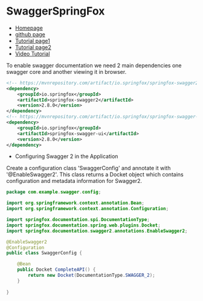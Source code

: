 # SwaggerSpringFox

* [Homepage](http://springfox.github.io/springfox/)
* [github page](https://github.com/springfox/springfox)
* [Tutorial page1](https://www.baeldung.com/swagger-2-documentation-for-spring-rest-api)
* [Tutorial page2](https://dzone.com/articles/spring-boot-2-restful-api-documentation-with-swagg)
* [Video Tutorial](https://www.youtube.com/watch?v=HHyjWc0ASl8)


To enable swagger documentation we need 2 main dependencies one swagger core and another viewing it in browser.

```xml
<!-- https://mvnrepository.com/artifact/io.springfox/springfox-swagger2 -->
<dependency>
    <groupId>io.springfox</groupId>
    <artifactId>springfox-swagger2</artifactId>
    <version>2.8.0</version>
</dependency>
<!-- https://mvnrepository.com/artifact/io.springfox/springfox-swagger-ui -->
<dependency>
    <groupId>io.springfox</groupId>
    <artifactId>springfox-swagger-ui</artifactId>
    <version>2.8.0</version>
</dependency>
```


- Configuring Swagger 2 in the Application

Create a configuration class 'SwaggerConfig' and annotate it with '@EnableSwagger2'.
This class returns a Docket object which contains configuration and metadata information for Swagger2.

```java
package com.example.swagger.config;

import org.springframework.context.annotation.Bean;
import org.springframework.context.annotation.Configuration;

import springfox.documentation.spi.DocumentationType;
import springfox.documentation.spring.web.plugins.Docket;
import springfox.documentation.swagger2.annotations.EnableSwagger2;

@EnableSwagger2
@Configuration
public class SwaggerConfig {

	@Bean
	public Docket CompleteAPI() {
		return new Docket(DocumentationType.SWAGGER_2);
	}
	
}

```


